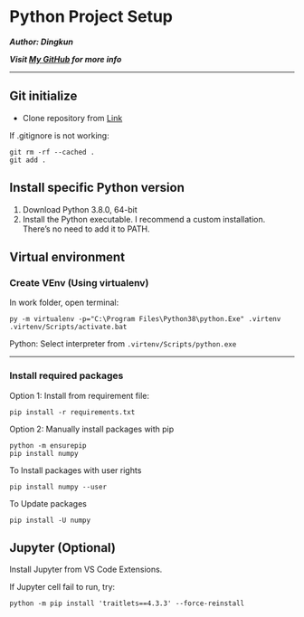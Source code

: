 # Python Project Setup

***Author: Dingkun***

***Visit [My GitHub](https://github.com/Oct19) for more info***

---

## Git initialize

- Clone repository from [Link](https://github.com/Oct19/ML2021_GroupProject)

If .gitignore is not working:

    git rm -rf --cached .
    git add .

## Install specific Python version

1. Download Python 3.8.0, 64-bit
2. Install the Python executable. I recommend a custom installation. There’s no need to add it to PATH.

## Virtual environment

### Create VEnv (Using virtualenv)

In work folder, open terminal:

    py -m virtualenv -p="C:\Program Files\Python38\python.Exe" .virtenv
    .virtenv/Scripts/activate.bat

Python: Select interpreter from `.virtenv/Scripts/python.exe`

---

### Install required packages

Option 1: Install from requirement file:

    pip install -r requirements.txt

Option 2: Manually install packages with pip

    python -m ensurepip
    pip install numpy

To Install packages with user rights

    pip install numpy --user

To Update packages

    pip install -U numpy

## Jupyter (Optional)

Install Jupyter from VS Code Extensions.

If Jupyter cell fail to run, try:

    python -m pip install 'traitlets==4.3.3' --force-reinstall
